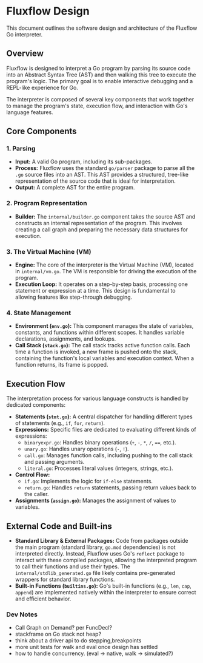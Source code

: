 # Fluxflow Design

This document outlines the software design and architecture of the Fluxflow Go interpreter.

## Overview

Fluxflow is designed to interpret a Go program by parsing its source code into an Abstract Syntax Tree (AST) and then walking this tree to execute the program's logic. The primary goal is to enable interactive debugging and a REPL-like experience for Go.

The interpreter is composed of several key components that work together to manage the program's state, execution flow, and interaction with Go's language features.

## Core Components

### 1. Parsing

- **Input:** A valid Go program, including its sub-packages.
- **Process:** Fluxflow uses the standard `go/parser` package to parse all the `.go` source files into an AST. This AST provides a structured, tree-like representation of the source code that is ideal for interpretation.
- **Output:** A complete AST for the entire program.

### 2. Program Representation

- **Builder:** The `internal/builder.go` component takes the source AST and constructs an internal representation of the program. This involves creating a call graph and preparing the necessary data structures for execution.

### 3. The Virtual Machine (VM)

- **Engine:** The core of the interpreter is the Virtual Machine (VM), located in `internal/vm.go`. The VM is responsible for driving the execution of the program.
- **Execution Loop:** It operates on a step-by-step basis, processing one statement or expression at a time. This design is fundamental to allowing features like step-through debugging.

### 4. State Management

- **Environment (`env.go`):** This component manages the state of variables, constants, and functions within different scopes. It handles variable declarations, assignments, and lookups.
- **Call Stack (`stack.go`):** The call stack tracks active function calls. Each time a function is invoked, a new frame is pushed onto the stack, containing the function's local variables and execution context. When a function returns, its frame is popped.

## Execution Flow

The interpretation process for various language constructs is handled by dedicated components:

- **Statements (`stmt.go`):** A central dispatcher for handling different types of statements (e.g., `if`, `for`, `return`).
- **Expressions:** Specific files are dedicated to evaluating different kinds of expressions:
  - `binaryexpr.go`: Handles binary operations (`+`, `-`, `*`, `/`, `==`, etc.).
  - `unary.go`: Handles unary operations (`-`, `!`).
  - `call.go`: Manages function calls, including pushing to the call stack and passing arguments.
  - `literal.go`: Processes literal values (integers, strings, etc.).
- **Control Flow:**
  - `if.go`: Implements the logic for `if-else` statements.
  - `return.go`: Handles `return` statements, passing return values back to the caller.
- **Assignments (`assign.go`):** Manages the assignment of values to variables.

## External Code and Built-ins

- **Standard Library & External Packages:** Code from packages outside the main program (standard library, `go.mod` dependencies) is not interpreted directly. Instead, Fluxflow uses Go's `reflect` package to interact with these compiled packages, allowing the interpreted program to call their functions and use their types. The `internal/stdlib_generated.go` file likely contains pre-generated wrappers for standard library functions.
- **Built-in Functions (`builtins.go`):** Go's built-in functions (e.g., `len`, `cap`, `append`) are implemented natively within the interpreter to ensure correct and efficient behavior.


### Dev Notes

- Call Graph on Demand? per FuncDecl?
- stackframe on Go stack not heap?
- think about a driver api to do stepping,breakpoints
- more unit tests for walk and eval once design has settled
- how to handle concurrency. (eval -> native, walk -> simulated?)